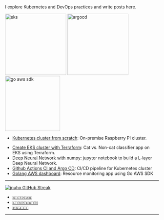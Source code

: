 # 

I explore Kubernetes and DevOps practices and write posts here.

<img src="https://i.imgur.com/DwRBYMd.png" alt="eks" width="200">
<img src="https://imgur.com/ZFTjY2G.jpg" alt="argocd" width="200">
<img src="https://imgur.com/5tIpYyR.jpg" alt="go aws sdk" width="180">

- [Kubernetes cluster from scratch](kubernetes/Raspberry-pi-cluster-from-scratch.md):  On-premise Raspberry PI cluster.
<!-- - [Kubernetes cluster from scratch](blog/2024/08/01/raspberry-pi-cluster-from-scratch):  On-premise Raspberry PI cluster. -->
- [Create EKS cluster with Terraform](kubernetes/Cat-vs.-Non-cat-Classifier-on-EKS.md): Cat vs. Non-cat classifier app on EKS using Terraform.
- [Deep Neural Network with numpy](deep-learning/Deep-Neural-Network.md): jupyter notebook to build a L-layer Deep Neural Network.
- [Github Actions CI and Argo CD](cicd/argocd-github-actions-kubernetes.md): CI/CD pipeline for Kubernetes cluster
- [Golang AWS dashboard](golang/aws-dashboard-gosdk.md): Resource monitoring app using Go AWS SDK

<hr>

<!-- [![jnuho GitHub stats](https://github-readme-stats.vercel.app/api?username=jnuho&show_icons=true&rank_icon=percentile&show=reviews,prs_merged,prs_merged_percentage)](https://github.com/jnuho) -->
[![jnuho GitHub Streak](https://streak-stats.demolab.com?user=jnuho&theme=github-light)](https://github.com/jnuho)

* <i class="fa fa-github"></i> <a href="https://github.com/jnuho" target="_blank">`🇬🇮🇹🇭🇺🇧`</a>
* <i class="fa fa-linkedin-square"></i> <a href="https://www.linkedin.com/in/jun-ho-lee-047166273/" target="_blank">`🇱🇮🇳🇰🇪🇩🇮🇳`</a>
* <i class="fa fa-envelope" aria-hidden="true"></i> [`🇪🇲🇦🇮🇱`](mailto:cactoos555@gmail.com?subject=Test)

<hr>
